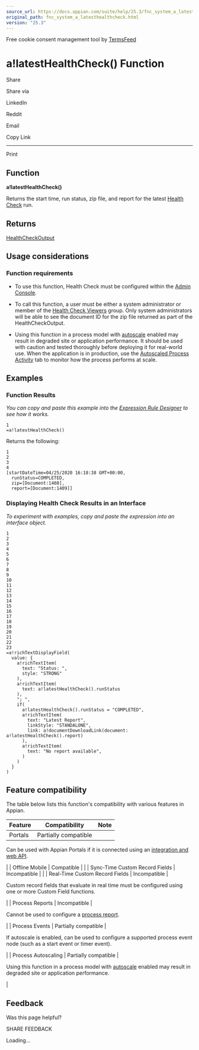 ```yaml
---
source_url: https://docs.appian.com/suite/help/25.3/fnc_system_a_latesthealthcheck.html
original_path: fnc_system_a_latesthealthcheck.html
version: "25.3"
---
```


Free cookie consent management tool by [TermsFeed](https://www.termsfeed.com/)

# a!latestHealthCheck() Function

Share

Share via

LinkedIn

Reddit

Email

Copy Link

* * *

Print

## Function

**a!latestHealthCheck()**

Returns the start time, run status, zip file, and report for the latest [Health Check](health-check.html) run.

## Returns

[HealthCheckOutput](Appian_Data_Types.html#healthcheckoutput)

## Usage considerations

### Function requirements

-   To use this function, Health Check must be configured within the [Admin Console](Appian_Administration_Console.html#health-check).

-   To call this function, a user must be either a system administrator or member of the [Health Check Viewers](System_Groups.html#health-check-viewers) group. Only system administrators will be able to see the document ID for the zip file returned as part of the HealthCheckOutput.

-   Using this function in a process model with [autoscale](autoscale-processes.html) enabled may result in degraded site or application performance. It should be used with caution and tested thoroughly before deploying it for real-world use. When the application is in production, use the [Autoscaled Process Activity](monitoring-autoscaled-processes.html) tab to monitor how the process performs at scale.

## Examples

### Function Results

_You can copy and paste this example into the [Expression Rule Designer](Expression_Rules.html) to see how it works._

```
1
=a!latestHealthCheck()
```

Returns the following:

```
1
2
3
4
[startDateTime=04/25/2020 16:18:38 GMT+00:00,
  runStatus=COMPLETED,
  zip=[Document:1408],
  report=[Document:1409]]
```

### Displaying Health Check Results in an Interface

_To experiment with examples, copy and paste the expression into an interface object._

```
1
2
3
4
5
6
7
8
9
10
11
12
13
14
15
16
17
18
19
20
21
22
23
=a!richTextDisplayField(
  value: {
    a!richTextItem(
      text: "Status: ",
      style: "STRONG"
    ),
    a!richTextItem(
      text: a!latestHealthCheck().runStatus
    ),
    "; ",
    if(
      a!latestHealthCheck().runStatus = "COMPLETED",
      a!richTextItem(
        text: "Latest Report",
        linkStyle: "STANDALONE",
        link: a!documentDownloadLink(document: a!latestHealthCheck().report)
      ),
      a!richTextItem(
        text: "No report available",
      )
    )
  }
)
```

## Feature compatibility

The table below lists this function's compatibility with various features in Appian.

| Feature | Compatibility | Note |
| --- | --- | --- |
| Portals | Partially compatible |
Can be used with Appian Portals if it is connected using an [integration and web API](portals-design.html#using-partially-compatible-functions-and-objects-in-a-portal).

 |
| Offline Mobile | Compatible |  |
| Sync-Time Custom Record Fields | Incompatible |  |
| Real-Time Custom Record Fields | Incompatible |

Custom record fields that evaluate in real time must be configured using one or more Custom Field functions.

 |
| Process Reports | Incompatible |

Cannot be used to configure a [process report](Process_Reports.html).

 |
| Process Events | Partially compatible |

If autoscale is enabled, can be used to configure a supported process event node (such as a start event or timer event).

 |
| Process Autoscaling | Partially compatible |

Using this function in a process model with [autoscale](autoscale-processes.html) enabled may result in degraded site or application performance.

 |

## Feedback

Was this page helpful?

SHARE FEEDBACK

Loading...